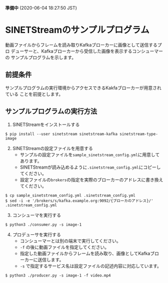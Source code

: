 **準備中** (2020-06-04 18:27:50 JST)

<!--
Copyright (C) 2020 National Institute of Informatics

Licensed to the Apache Software Foundation (ASF) under one
or more contributor license agreements.  See the NOTICE file
distributed with this work for additional information
regarding copyright ownership.  The ASF licenses this file
to you under the Apache License, Version 2.0 (the
"License"); you may not use this file except in compliance
with the License.  You may obtain a copy of the License at

  http://www.apache.org/licenses/LICENSE-2.0

Unless required by applicable law or agreed to in writing,
software distributed under the License is distributed on an
"AS IS" BASIS, WITHOUT WARRANTIES OR CONDITIONS OF ANY
KIND, either express or implied.  See the License for the
specific language governing permissions and limitations
under the License.
-->

# SINETStreamのサンプルプログラム

動画ファイルからフレームを読み取りKafkaブローカーに画像として送信するプロ
デューサーと、Kafkaブローカーから受信した画像を表示するコンシューマーの
サンプルプログラムを示します。

## 前提条件

サンプルプログラムの実行環境からアクセスできるKakfaブローカーが用意されている
ことを前提とします。

## サンプルプログラムの実行方法

1. SINETStreamをインストールする
```
$ pip install --user sinetstream sinetstream-kafka sinetstream-type-image
```
2. SINETStreamの設定ファイルを用意する
   * サンプルの設定ファイルを`sample_sinetstream_config.yml`に用意してあります。
   * SINETStreamが読み込めるように`.sinetstream_config.yml`にコピーしてください。
   * 設定ファイルの`brokers`の指定を実際のブローカーのアドレスに書き換えてください。

```
$ cp sample_sinetstream_config.yml .sinetstream_config.yml
$ sed -i -e '/brokers/s/kafka.example.org:9092/{ブローカのアドレス}/' .sinetstream_config.yml
```
3. コンシューマを実行する
```
$ python3 ./consumer.py -s image-1
```
4. プロデューサを実行する
    * コンシューマーとは別の端末で実行してください。
    * `-f` の後に動画ファイルを指定してください。
    * 指定した動画ファイルからフレームを読み取り、画像としてKafkaブローカーに送信します。
    * `-s` で指定するサービス名は設定ファイルの記述内容に対応しています。
```
$ python3 ./producer.py -s image-1 -f video.mp4
```
